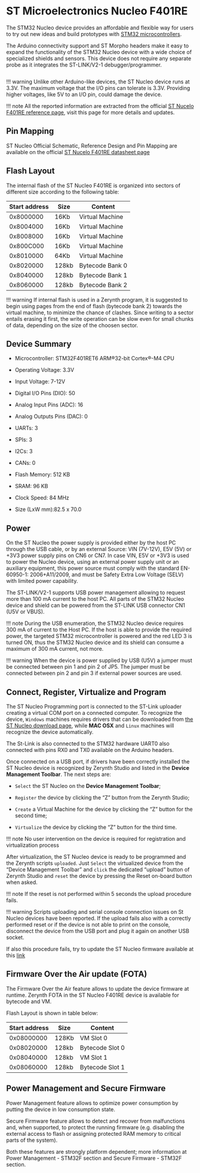 # ST Microelectronics Nucleo F401RE

The STM32 Nucleo device provides an affordable and flexible way for users to try out new ideas and build prototypes with [STM32 microcontrollers](http://www.st.com/web/en/catalog/mmc/FM141/SC1169?sc=stm32).

The Arduino connectivity support and ST Morpho headers make it easy to expand the functionality of the STM32 Nucleo device with a wide choice of specialized shields and sensors. This device does not require any separate probe as it integrates the ST-LINK/V2-1 debugger/programmer.

<p style="text-align:center;"><img src=""></p>

!!! warning
	Unlike other Arduino-like devices, the ST Nucleo device runs at 3.3V. The maximum voltage that the I/O pins can tolerate is 3.3V. Providing higher voltages, like 5V to an I/O pin, could damage the device.

!!! note
	All the reported information are extracted from the official [ST Nucelo F401RE reference page](http://www.st.com/web/catalog/tools/FM116/SC959/SS1532/LN1847/PF260000?icmp=nucleo-ipf_pron_pr-nucleo_feb2014&sc=nucleoF401RE-pr), visit this page for more details and updates.

## Pin Mapping

ST Nucleo Official Schematic, Reference Design and Pin Mapping are available on the official [ST Nucelo F401RE datasheet page](http://www.st.com/content/ccc/resource/technical/document/data_brief/c8/3c/30/f7/d6/08/4a/26/DM00105918.pdf/files/DM00105918.pdf/jcr:content/translations/en.DM00105918.pdf)

## Flash Layout

The internal flash of the ST Nucleo F401RE is organized into sectors of different size according to the following table:

| Start address | Size  | Content         |
|---------------|-------|-----------------|
| 0x8000000     | 16Kb  | Virtual Machine |
| 0x8004000     | 16Kb  | Virtual Machine |
| 0x8008000     | 16Kb  | Virtual Machine |
| 0x800C000     | 16Kb  | Virtual Machine |
| 0x8010000     | 64Kb  | Virtual Machine |
| 0x8020000     | 128kb | Bytecode Bank 0 |
| 0x8040000     | 128kb | Bytecode Bank 1 |
| 0x8060000     | 128kb | Bytecode Bank 2 |

!!! warning
	If internal flash is used in a Zerynth program, it is suggested to begin using pages from the end of flash (bytecode bank 2) towards the virtual machine, to minimize the chance of clashes.
Since writing to a sector entails erasing it first, the write operation can be slow even for small chunks of data, depending on the size of the choosen sector.

## Device Summary


* Microcontroller: STM32F401RET6 ARM®32-bit Cortex®-M4 CPU


* Operating Voltage: 3.3V


* Input Voltage: 7-12V


* Digital I/O Pins (DIO): 50


* Analog Input Pins (ADC): 16


* Analog Outputs Pins (DAC): 0


* UARTs: 3


* SPIs: 3


* I2Cs: 3


* CANs: 0


* Flash Memory: 512 KB


* SRAM: 96 KB


* Clock Speed: 84 MHz


* Size (LxW mm):82.5 x 70.0

## Power

On the ST Nucleo the power supply is provided either by the host PC through the USB cable, or by an external Source: VIN (7V-12V), E5V (5V) or +3V3 power supply pins on CN6 or CN7. In case VIN, E5V or +3V3 is used to power the Nucleo device, using an external power supply unit or an auxiliary equipment, this power source must comply with the standard EN-60950-1: 2006+A11/2009, and must be Safety Extra Low Voltage (SELV) with limited power capability.

The ST-LINK/V2-1 supports USB power management allowing to request more than 100 mA current to the host PC. All parts of the STM32 Nucleo device and shield can be powered from the ST-LINK USB connector CN1 (U5V or VBUS).

!!! note
	During the USB enumeration, the STM32 Nucleo device requires 300 mA of current to the Host PC. If the host is able to provide the required power, the targeted STM32 microcontroller is powered and the red LED 3 is turned ON, thus the STM32 Nucleo device and its shield can consume a maximum of 300 mA current, not more.

!!! warning
	When the device is power supplied by USB (U5V) a jumper must be connected between pin 1 and pin 2 of JP5. The jumper must be connected between pin 2 and pin 3 if external power sources are used.

## Connect, Register, Virtualize and Program

The ST Nucleo Programming port is connected to the ST-Link uploader creating a virtual COM port on a connected computer. To recognize the device, ```Windows``` machines requires drivers that can be downloaded from [the ST Nucleo download page](https://developer.mbed.org/teams/ST/wiki/ST-Link-Driver), while **MAC OSX** and ```Linux``` machines will recognize the device automatically.

The St-Link is also connected to the STM32 hardware UART0 also connected with pins RX0 and TX0 available on the Arduino headers.

Once connected on a USB port, if drivers have been correctly installed the ST Nucleo device is recognized by Zerynth Studio and listed in the **Device Management Toolbar**. The next steps are:


* ```Select``` the ST Nucleo on the **Device Management Toolbar**;


* ```Register``` the device by clicking the “Z” button from the Zerynth Studio;


* ```Create``` a Virtual Machine for the device by clicking the “Z” button for the second time;


* ```Virtualize``` the device by clicking the “Z” button for the third time.

!!! note
	No user intervention on the device is required for registration and virtualization process

After virtualization, the ST Nucleo device is ready to be programmed and the  Zerynth scripts ```uploaded```. Just ```Select``` the virtualized device from the “Device Management Toolbar” and ```click``` the dedicated “upload” button of Zerynth Studio and ```reset``` the device by pressing the Reset on-board button when asked.

!!! note
	If the reset is not performed within 5 seconds the upload procedure fails.

!!! warning
	Scripts uploading and serial console connection issues on St Nucleo devices have been reported. If the upload fails also with a correctly performed reset or if the device is not able to print on the console, disconnect the device from the USB port and plug it again on another USB socket.

If also this procedure fails, try to update the ST Nucleo firmware available at this [link](https://developer.mbed.org/teams/ST/wiki/Nucleo-Firmware)

## Firmware Over the Air update (FOTA)

The Firmware Over the Air feature allows to update the device firmware at runtime. Zerynth FOTA in the ST Nucleo F401RE device is available for bytecode and VM.

Flash Layout is shown in table below:

| Start address | Size  | Content         |
|---------------|-------|-----------------|
| 0x08000000    | 128Kb | VM Slot 0       |
| 0x08020000    | 128kb | Bytecode Slot 0 |
| 0x08040000    | 128kb | VM Slot 1       |
| 0x08060000    | 128kb | Bytecode Slot 1 |

## Power Management and Secure Firmware

Power Management feature allows to optimize power consumption by putting the device in low consumption state.

Secure Firmware feature allows to detect and recover from malfunctions and, when supported, to protect the running firmware (e.g. disabling the external access to flash or assigning protected RAM memory to critical parts of the system).

Both these features are strongly platform dependent; more information at Power Management - STM32F section and Secure Firmware - STM32F section.
<!--stackedit_data:
eyJoaXN0b3J5IjpbMTUyODE3NjMzXX0=
-->